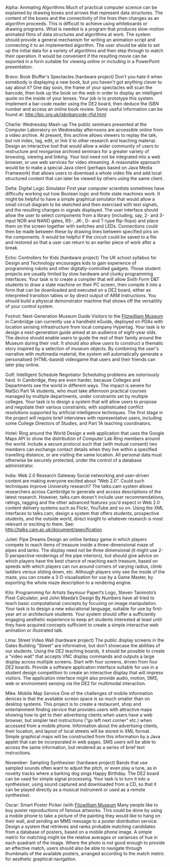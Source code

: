 Alpha: Animating Algorithms Much of practical computer science can be
explained by drawing boxes and arrows that represent data structures.
The content of the boxes and the connectivity of the lines then changes
as an algorithm proceeds. This is difficult to achieve using whiteboards
or drawing programs. What is needed is a program that produces
slow-motion animated films of data structures and algorithms at work.
The system should provide a general mechanism for writing an animation
script and connecting it to an implemented algorithm. The user should be
able to set up the initial data for a variety of algorithms and then
step through to watch their operation. It would be convenient if the
resulting movie can be exported in a form suitable for viewing online or
including in a PowerPoint presentation.

Bravo: Book Bluffer's Spectacles (hardware project) Don't you hate it
when somebody is displaying a new book, but you haven't got anything
clever to say about it? One day soon, the frame of your spectacles will
scan the barcode, then look up the book on the web in order to display
an intelligent quote on the inside of your lenses. Your job is to
prototype this system. Implement a bar-code reader using the DE2 board,
then deduce the ISBN number and access an online book review. Some
useful information can be found at:
<http://bic.org.uk/isbnbarcode-rfid.html>

Charlie: Wednesday Mash-up The public seminars presented at the Computer
Laboratory on Wednesday afternoons are accessible online from a video
archive. At present, this archive allows viewers to replay the talk, but
not index, tag, edit, or link it to other research and teaching
material. Design an interactive tool that would allow a wider community
of users to restructure and reorganise archived seminars for a greater
variety of browsing, viewing and linking. Your tool need not be
integrated into a web browser, or use web services for video streaming.
A reasonable approach would be to make a special Java client (perhaps
based on Java Media Framework) that allows users to download a whole
video file and add local structured content that can later be viewed by
others using the same client.

Delta: Digital Logic Simulator First year computer scientists sometimes
have difficulty working out how Boolean logic and finite state machines
work. It might be helpful to have a simple graphical simulator that
would allow a small circuit diagram to be sketched and then exercised
with test signals, and the resulting changes in signals displayed. The
user interface should allow the user to select components from a library
(including, say, 2- and 3-input NOR and NAND gates, RS-, JK-, D- and
T-type flip-flops) and place them on the screen together with switches
and LEDs. Connections could then be made between these by drawing lines
between specified pins on the components. It would be helpful if the
circuit could be saved to a file and restored so that a user can return
to an earlier piece of work after a break.

Echo: Controllers for Kids (hardware project) The UK school syllabus for
Design and Technology encourages kids to gain experience of programming
robots and other digitally-controlled gadgets. Those student projects
are usually limited by slow hardware and clunky programming interfaces.
Your task is to create a compiler that will allow Sixth Form D&T
students to draw a state machine on their PC screen, then compile it
into a form that can be downloaded and executed on a DE2 board, either
as interpreted transition tables or by direct output of ARM
instructions. You should build a physical demonstrator machine that
shows off the versatility of your control system.

Foxtrot: Next-Generation Museum Guide Visitors to the [Fitzwilliam
Museum](Fitzwilliam_Museum "wikilink") in Cambridge can currently use a
handheld eGuide, deployed on PDAs with location sensing infrastructure
from local company Hypertag. Your task is to design a next-generation
guide aimed at an audience of eight-year olds. The device should enable
users to guide the rest of their family around the Museum during their
visit. It should also allow users to construct a thematic story inspired
by a selection of museum objects. By combining the user's narrative with
multimedia material, the system will automatically generate a
personalised (HTML-based) videogame that users and their friends can
later play online.

Golf: Intelligent Schedule Negotiator Scheduling problems are
notoriously hard. In Cambridge, they are even harder, because Colleges
and Departments see the world in different ways. The impact is severe
for NatSci Part 1A students, who must take afternoon practical courses
managed by multiple departments, under constraints set by multiple
colleges. Your task is to design a system that will allow users to
propose and negotiate their various constraints, with sophisticated
conflict resolutions supported by artificial intelligence techniques.
The first stage in the project will require brief interviews with
representative users, including some College Directors of Studies, and
Part 1A teaching coordinators.

Hotel: Ring around the World Design a web application that uses the
Google Maps API to show the distribution of Computer Lab Ring members
around the world. Include a secure protocol such that (with mutual
consent) two members can exchange contact details when they live within
a specified travelling distance, or are visiting the same location. All
personal data must otherwise be securely protected, under the control of
a database administrator.

India: Web 2.0 Research Gateway Social networking and user-driven
content are making everyone excited about “Web 2.0”. Could such
techniques improve University research? The talks.cam system allows
researchers across Cambridge to generate and access descriptions of the
latest research. However, talks.cam doesn't include user
recommendations, ratings, tagging and the other advanced features you'd
expect in Web 2.0 content delivery systems such as Flickr, YouTube and
so on. Using the XML interfaces to talks.cam, design a system that
offers students, prospective students, and the outside world, direct
insight to whatever research is most relevant or exciting to them. See:
<http://talks.cam.ac.uk/document/specification>

Juliet: Pipe Dreams Design an online fantasy game in which players
compete to reach items of treasure inside a three-dimensional maze of
pipes and tanks. The display need not be three dimensional (it might use
2-D perspective renderings of the pipe interiors), but should give
advice on which players have the best chance of reaching each treasure,
based on speeds with which players can run around corners of varying
radius, climb ladders versus sliding down, etc. Although players only
see the inside of the maze, you can create a 3-D visualisation for use
by a Game Master, by exporting the whole maze description to a rendering
engine.

Kilo: Programming for Artists Seymour Papert’s Logo, Steven Tanimoto’s
Pixel Calculator, and John Maeda’s Design By Numbers have all tried to
teach basic computational concepts by focusing on image manipulation.
Your task is to design a new educational language, suitable for use by
first-year art or architecture students. Your system should offer a
sufficiently engaging aesthetic experience to keep art students
interested at least until they have acquired concepts sufficient to
create a simple interactive web animation or illustrated talk.

Lima: Street Video Wall (hardware project) The public display screens in
the Gates Building “Street” are informative, but don’t showcase the
abilities of our students. Using the DE2 teaching boards, it should be
possible to create a “video wall” that accepts VNC display commands and
outputs a large display across multiple screens. Start with four
screens, driven from four DE2 boards. Provide a software application
interface suitable for use in a student design competition to create an
interactive display that will impress visitors. The application
interface might also provide audio, motion, SMS, web or environment
sensing via the DE2 for multimodal interaction.

Mike: Mobile Map Service One of the challenges of mobile information
devices is that the available screen space is so much smaller than on
desktop systems. This project is to create a restaurant, shop and
entertainment finding service that provides users with attractive maps
showing how to get to their advertising clients when users have a web
browser, but simpler text instructions (“go left next corner” etc.) when
accessed from a mobile phone. Information about the advertising clients,
their location, and layout of local streets will be stored in XML
format. Simple graphical maps will be constructed from this information
by a Java applet that can be incorporated in web pages. SMS users will
be able to access the same information, but rendered as a series of
brief text instructions.

November: Sampling Synthesiser (hardware project) Bands that use sampled
sounds often want to adjust the pitch, or even play a tune, as in
novelty tracks where a barking dog sings Happy Birthday. The DE2 board
can be used for simple signal processing. Your task is to turn it into a
synthesiser, using sound captured and downloaded from a CD, so that it
can be played directly as a musical instrument or used as a remote
synthesiser.

Oscar: Smart Poster Picker (with [Fitzwilliam
Museum](Fitzwilliam_Museum "wikilink") Many people like to buy poster
reproductions of famous artworks. This could be done by using a mobile
phone to take a picture of the painting they would like to hang on their
wall, and sending an MMS message to a poster distribution service.
Design a system that retrieves and ranks probable matching candidates
from a database of posters, based on a mobile phone image. A simple
metric for matching might be the relative averages or variances of hue
in each quadrant of the image. Where the photo is not good enough to
provide an effective match, users should also be able to navigate
through thumbnails of the available posters, arranged according to the
match metric for aesthetic graphical navigation.